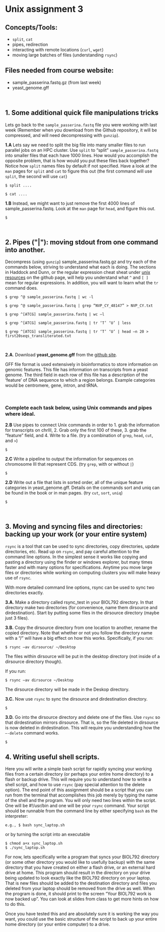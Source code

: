 # Unix assignment 3

## Concepts/Tools: 
- `split`, `cat`
- pipes, redirection
- interacting with remote locations (`curl`, `wget`)
- moving large batches of files (understanding `rsync`)



## Files needed from course website:
- sample_passerina.fastq.gz (from last week)
- yeast_genome.gff

<p>&nbsp;</p>

## 1. Some additional quick file manipulations tricks

Lets go back to the `sample_passerina.fastq` file you were working with last week (Remember when you download from the Github repository, it will be compressed, and will need decompressing with `gunzip`).

**1.A** Lets say we need to split the big file into many smaller files to run parallel jobs on an HPC cluster. Use `split` to “split” `sample_passerina.fastq` into smaller files that each have 1000 lines. How would you accomplish the opposite problem, that is how would you put these files back together? Notice how `split` names files by default if not specified. Have a look at the `man` pages for `split` and `cat` to figure this out (the first command will use `split`, the second will use `cat`)

    $ split ....

    $ cat ....

**1.B** Instead, we might want to just remove the first 4000 lines of sample_passerina.fastq. Look at the `man` page for `head`, and figure this out.

    $
 
<p>&nbsp;</p>

## 2. Pipes ("|"): moving **stdout** from one command into another.

Decompress (using `gunzip`) sample_passerina.fastq.gz and try each of the commands below, striving to understand what each is doing. The sections in Haddock and Dunn, or the regular expression cheat sheat under [unix resources](https://github.com/tparchman/F22_BIOL792_coursepage/tree/main/unix_resources) on the github page, will help you understand what `^` and `[ ]` mean for regular expressions. In addition, you will want to learn what the `tr` command does.

    $ grep ^@ sample_passerina.fastq | wc -l   

    $ grep ^@ sample_passerina.fastq | grep “NVP_CY_48147” > NVP_CY.txt

    $ grep ^[ATCG] sample_passerina.fastq | wc –l

    $ grep ^[ATCG] sample_passerina.fastq | tr ‘T’ ‘U’ | less

    $ grep ^[ATCG] sample_passerina.fastq | tr ‘T’ ‘U’ | head –n 20 > first20seqs_transliterated.txt

<p>&nbsp;</p>

**2.A**. Download **yeast_genome.gff** from the [github site](https://github.com/tparchman/F22_BIOL792_coursepage/tree/main/week3_unixIII). 

    
GFF file format is used extensively in bioinformatics to store information on genomic features. This file has information on transcripts from a yeast genome. The third field in each row of this file has a description of the ‘feature’ of DNA sequence to which a region belongs. Example categories would be centromere, gene, intron, and tRNA.
<p>&nbsp;</p>

### Complete each task below, using Unix commands and pipes where ideal.

**2.B** Use pipes to connect Unix commands in order  to 1. grab the information for transcripts on chrIII, 2. Grab only the first 100 of these, 3. grab the “feature” field, and 4. Write to a file. (try a combination of `grep`, `head`, `cut`, and `>`)

    $

**2.C** Write a pipeline to output the information for sequences on chromosome III that represent CDS. (try `grep`, with or without `|`)

    $

**2.D** Write out a file that lists in sorted order, all of the unique feature categories in yeast_genome.gff. Details on the commands sort and uniq can be found in the book or in man pages. (try `cut`, `sort`, `uniq`)

    $


<p>&nbsp;</p>

## 3. Moving and syncing files and directories: backing up your work (or your entire system)


`rsync` is a tool that can be used to sync directories, copy directories, update directories, etc. Read up on `rsync`, and pay careful attention to the command line options. In the simplest sense it works like copying and pasting a directory using the finder or windows explorer, but many times faster and with many options for specifications. Anytime you move large files or directories while working on computing clusters you will make heavy use of `rsync`.

With more detailed command line options, rsync can be used to sync two directories exactly.
	
**3.A.** Make a directory called rsync_test in your BIOL792 directory. In that directory make two directories (for convenience, name them dirsource and dirdestination). Start by putting some files in the dirsource directory (maybe just 3 files). 

**3.B.** Copy the dirsource directory from one location to another, rename the copied directory. Note that whether or not you follow the directory name with a “/” will have a big effect on how this works. Specifically, if you run:
 
    $ rsync –av dirsource/ ~/Desktop

The files within dirsource will be put in the desktop directory (not inside of a dirsource directory though).

If you run:

    $ rsync –av dirsource ~/Desktop

The dirsource directory will be made in the Deskop directory.

**3.C.** Now use `rsync` to sync the dirsource and dirdestination directory. 

    $

**3.D.** Go into the dirsource directory and delete one of the files. Use `rsync` so that dirdestination mirrors dirsource. That is, so the file deleted in dirsource is now deleted in dirdestination. This will require you understanding how the `–-delete` command works.
	
    $

## 4. Writing useful shell scripts.

Here you will write a simple bash script for rapidly syncing your working files from a certain directory (or perhaps your entire home directory) to a flash or backup drive. This will require you to understand how to write a shell script, and how to use `rsync` (pay special attention to the delete option). The end point of this assignment should be a script that you can run from the terminal that accomplishes this job merely by typing the name of the shell and the program. You will only need two lines within the script. One will be #!/usr/bin and one will be your `rsync` command. Your script should be runnable from the command line by either specifying `bash` as the interpreter: 

	e.g., $ bash sync_laptop.sh

or by turning the script into an executable

    $ chmod a+x sync_laptop.sh
    $ ./sync_laptop.sh


For now, lets specifically write a program that syncs your BIOL792 directory (or some other directory you would like to usefully backup) with the same directory that you have created on either a flash drive, or an external hard drive at home. This program should result in the directory on your drive being updated to look exactly like the BIOL792 directory on your laptop. That is new files should be added to the destination directory and files you deleted from your laptop should be removed from the drive as well. When the program is done, it should print to the screen “Your BIOL792 work is now backed up”. You can look at slides from class to get more hints on how to do this.

Once you have tested this and are absolutely sure it is working the way you want, you could use the basic structure of the script to back up your entire home directory (or your entire computer) to a drive. 
		
